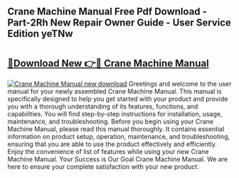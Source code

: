 ## Crane Machine Manual Free Pdf Download - Part-2Rh New Repair Owner Guide - User Service Edition yeTNw

# <h2><a href="http://bc78845.oget.top/?id=Crane+Machine+Manual">🔗Download New 👉🔴 Crane Machine Manual</a></h2>

[![Crane Machine Manual new download](https://i.imgur.com/5g1atiW.png)](http://bc78845.oget.top/?id=Crane+Machine+Manual)
Greetings and welcome to the user manual for your newly assembled Crane Machine Manual. This manual is specifically designed to help you get started with your product and provide you with a thorough understanding of its features, functions, and capabilities. You will find step-by-step instructions for installation, usage, maintenance, and troubleshooting. Before you begin using your Crane Machine Manual, please read this manual thoroughly. It contains essential information on product setup, operation, maintenance, and troubleshooting, ensuring that you are able to use the product effectively and efficiently. Enjoy the convenience of list of features while using your new Crane Machine Manual. Your Success is Our Goal Crane Machine Manual. We are here to ensure your complete satisfaction with your new product.
